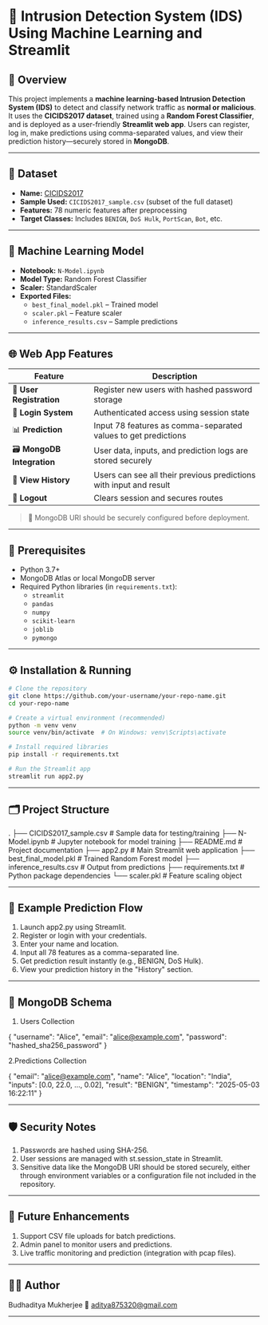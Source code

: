 # 🚨 Intrusion Detection System (IDS) Using Machine Learning and Streamlit

## 📌 Overview
This project implements a **machine learning-based Intrusion Detection System (IDS)** to detect and classify network traffic as **normal or malicious**. It uses the **CICIDS2017 dataset**, trained using a **Random Forest Classifier**, and is deployed as a user-friendly **Streamlit web app**. Users can register, log in, make predictions using comma-separated values, and view their prediction history—securely stored in **MongoDB**.

---

## 📁 Dataset

- **Name:** [CICIDS2017](https://www.unb.ca/cic/datasets/ids-2017.html)
- **Sample Used:** `CICIDS2017_sample.csv` (subset of the full dataset)
- **Features:** 78 numeric features after preprocessing
- **Target Classes:** Includes `BENIGN`, `DoS Hulk`, `PortScan`, `Bot`, etc.

---

## 🧠 Machine Learning Model

- **Notebook:** `N-Model.ipynb`
- **Model Type:** Random Forest Classifier
- **Scaler:** StandardScaler
- **Exported Files:**
  - `best_final_model.pkl` – Trained model
  - `scaler.pkl` – Feature scaler
  - `inference_results.csv` – Sample predictions

---

## 🌐 Web App Features

| Feature                | Description                                                                 |
|------------------------|-----------------------------------------------------------------------------|
| 📝 **User Registration**   | Register new users with hashed password storage                            |
| 🔐 **Login System**        | Authenticated access using session state                                  |
| 📊 **Prediction**          | Input 78 features as comma-separated values to get predictions            |
| 🗃️ **MongoDB Integration** | User data, inputs, and prediction logs are stored securely                 |
| 📜 **View History**        | Users can see all their previous predictions with input and result         |
| 🚪 **Logout**              | Clears session and secures routes                                         |

> 🔑 MongoDB URI should be securely configured before deployment.

---

## 🧰 Prerequisites

- Python 3.7+
- MongoDB Atlas or local MongoDB server
- Required Python libraries (in `requirements.txt`):
  - `streamlit`
  - `pandas`
  - `numpy`
  - `scikit-learn`
  - `joblib`
  - `pymongo`

---

## ⚙️ Installation & Running

```bash
# Clone the repository
git clone https://github.com/your-username/your-repo-name.git
cd your-repo-name

# Create a virtual environment (recommended)
python -m venv venv
source venv/bin/activate  # On Windows: venv\Scripts\activate

# Install required libraries
pip install -r requirements.txt

# Run the Streamlit app
streamlit run app2.py
```

---

## 🗂️ Project Structure

.
├── CICIDS2017_sample.csv        # Sample data for testing/training
├── N-Model.ipynb                # Jupyter notebook for model training
├── README.md                    # Project documentation
├── app2.py                      # Main Streamlit web application
├── best_final_model.pkl         # Trained Random Forest model
├── inference_results.csv        # Output from predictions
├── requirements.txt             # Python package dependencies
└── scaler.pkl                   # Feature scaling object

---

## 🧪 Example Prediction Flow

1. Launch app2.py using Streamlit.
2. Register or login with your credentials.
3. Enter your name and location.
4. Input all 78 features as a comma-separated line.
5. Get prediction result instantly (e.g., BENIGN, DoS Hulk).
6. View your prediction history in the "History" section.

---

## 💾 MongoDB Schema

1. Users Collection

{
  "username": "Alice",
  "email": "alice@example.com",
  "password": "hashed_sha256_password"
}


2.Predictions Collection

{
  "email": "alice@example.com",
  "name": "Alice",
  "location": "India",
  "inputs": [0.0, 22.0, ..., 0.02],
  "result": "BENIGN",
  "timestamp": "2025-05-03 16:22:11"
}

---

## 🛡️ Security Notes

1. Passwords are hashed using SHA-256.
2. User sessions are managed with st.session_state in Streamlit.
3. Sensitive data like the MongoDB URI should be stored securely, either through environment variables or a configuration file not included in the repository.

---

## 📌 Future Enhancements

1. Support CSV file uploads for batch predictions.
2. Admin panel to monitor users and predictions.
3. Live traffic monitoring and prediction (integration with pcap files).

---

## 👨‍💻 Author

Budhaditya Mukherjee
📧 aditya875320@gmail.com

---
